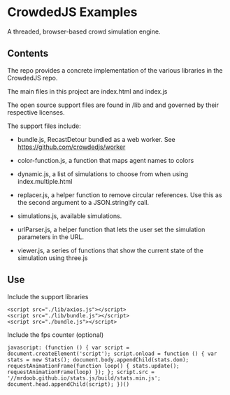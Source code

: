 # CrowdedJS Examples
A threaded, browser-based crowd simulation engine.

## Contents

The repo provides a concrete implementation of the various libraries in the CrowdedJS repo.

The main files in this project are index.html and index.js

The open source support files are found in /lib and and governed by their respective licenses.

The support files include:

- bundle.js, RecastDetour bundled as a web worker. See https://github.com/crowdedjs/worker

- color-function.js, a function that maps agent names to colors

- dynamic.js, a list of simulations to choose from when using index.multiple.html

- replacer.js, a helper function to remove circular references. Use this as the second argument to a JSON.stringify call.

- simulations.js, available simulations.

- urlParser.js, a helper function that lets the user set the simulation parameters in the URL.

- viewer.js, a series of functions that show the current state of the simulation using three.js

## Use

Include the support libraries

```
<script src="./lib/axios.js"></script>  
<script src="./lib/bundle.js"></script> 
<script src="./bundle.js"></script>     
```

Include the fps counter (optional)

```
javascript: (function () { var script = document.createElement('script'); script.onload = function () { var stats = new Stats(); document.body.appendChild(stats.dom); requestAnimationFrame(function loop() { stats.update(); requestAnimationFrame(loop) }); }; script.src = '//mrdoob.github.io/stats.js/build/stats.min.js'; document.head.appendChild(script); })()
```



